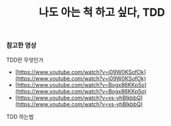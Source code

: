 ﻿---
title:  "나도 아는 척 하고 싶다, TDD"
excerpt: "일단 해보면 쓰게 되고, 아는 척하다보면 잘하게 되지 않을까?"


categories:
-  TDD
tags:
-  TDD
last_modified_at: 2020-07-26TO22:30:00+09:00
---

### 참고한 영상

TDD란 무엇인가

- [https://www.youtube.com/watch?v=j09W0KSofOk](https://www.youtube.com/watch?v=j09W0KSofOk)
- [https://www.youtube.com/watch?v=Bogx86KKp5o](https://www.youtube.com/watch?v=Bogx86KKp5o)
- [https://www.youtube.com/watch?v=xs-yhBlkbbQ](https://www.youtube.com/watch?v=xs-yhBlkbbQ)

TDD 하는법

